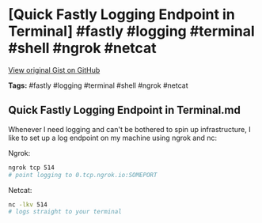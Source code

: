 # [Quick Fastly Logging Endpoint in Terminal] #fastly #logging #terminal #shell #ngrok #netcat

[View original Gist on GitHub](https://gist.github.com/Integralist/916a82907c7a14c64df41f32c5c45a2a)

**Tags:** #fastly #logging #terminal #shell #ngrok #netcat

## Quick Fastly Logging Endpoint in Terminal.md

Whenever I need logging and can't be bothered to spin up infrastructure, I like to set up a log endpoint on my machine using ngrok and nc:

Ngrok:

```bash
ngrok tcp 514
# point logging to 0.tcp.ngrok.io:SOMEPORT
```

Netcat:

```bash
nc -lkv 514 
# logs straight to your terminal
```

